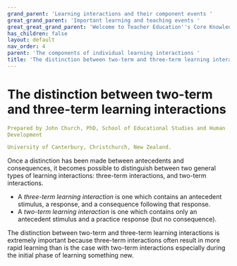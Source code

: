 ```yaml
---
grand_parent: 'Learning interactions and their component events '
great_grand_parent: 'Important learning and teaching events '
great_great_grand_parent: 'Welcome to Teacher Education''s Core Knowledge and Skills.'
has_children: false
layout: default
nav_order: 4
parent: 'The components of individual learning interactions '
title: 'The distinction between two-term and three-term learning interactions '
---
```

# The distinction between two-term and three-term learning interactions


```yaml
Prepared by John Church, PhD, School of Educational Studies and Human
Development

University of Canterbury, Christchurch, New Zealand.
```


Once a distinction has been made between antecedents and consequences,
it becomes possible to distinguish between two general types of learning
interactions: three-term interactions, and two-term interactions.

-   A *three-term* *learning interaction* is one which contains an
    antecedent stimulus, a response, and a consequence following that
    response.
-   A *two-term learning interaction* is one which contains only an
    antecedent stimulus and a practice response (but no consequence).

The distinction between two-term and three-term learning interactions is
extremely important because three-term interactions often result in more
rapid learning than is the case with two-term interactions especially
during the initial phase of learning something new.
